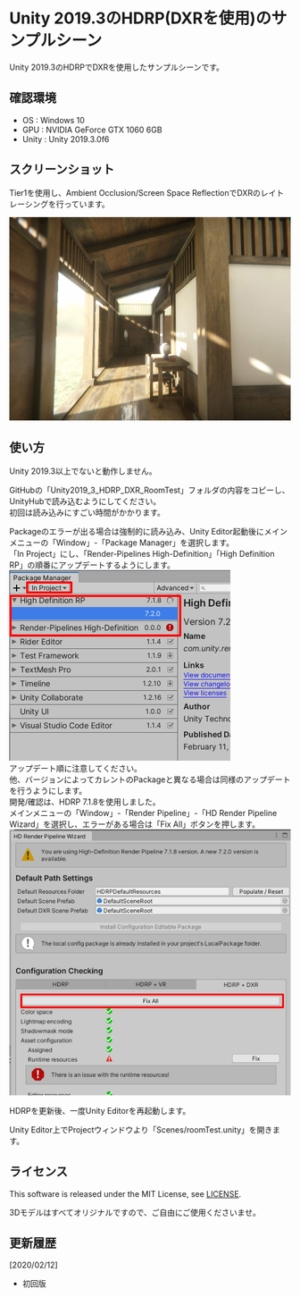 # Unity 2019.3のHDRP(DXRを使用)のサンプルシーン

Unity 2019.3のHDRPでDXRを使用したサンプルシーンです。    

## 確認環境

* OS : Windows 10
* GPU : NVIDIA GeForce GTX 1060 6GB
* Unity : Unity 2019.3.0f6

## スクリーンショット

Tier1を使用し、Ambient Occlusion/Screen Space ReflectionでDXRのレイトレーシングを行っています。    

![screenshot_001.jpg](./images/screenshot_001.jpg)    

## 使い方

Unity 2019.3以上でないと動作しません。    

GitHubの「Unity2019_3_HDRP_DXR_RoomTest」フォルダの内容をコピーし、UnityHubで読み込むようにしてください。    
初回は読み込みにすごい時間がかかります。    

Packageのエラーが出る場合は強制的に読み込み、Unity Editor起動後にメインメニューの「Window」-「Package Manager」を選択します。    
「In Project」にし、「Render-Pipelines High-Definition」「High Definition RP」の順番にアップデートするようにします。    
![screenshot_001.jpg](./images/img_00.png)    
アップデート順に注意してください。    
他、バージョンによってカレントのPackageと異なる場合は同様のアップデートを行うようにします。    
開発/確認は、HDRP 7.1.8を使用しました。    
メインメニューの「Window」-「Render Pipeline」-「HD Render Pipeline Wizard」を選択し、エラーがある場合は「Fix All」ボタンを押します。    
![img_01.png](./images/img_01.png)    

HDRPを更新後、一度Unity Editorを再起動します。    

Unity Editor上でProjectウィンドウより「Scenes/roomTest.unity」を開きます。    

## ライセンス  

This software is released under the MIT License, see [LICENSE](./LICENSE).  

3Dモデルはすべてオリジナルですので、ご自由にご使用くださいませ。    

## 更新履歴

[2020/02/12]    
* 初回版

